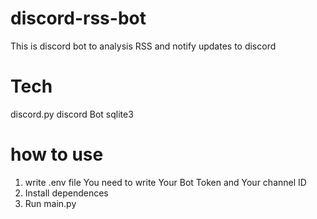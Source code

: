 # discord-rss-bot
This is discord bot to analysis RSS and notify updates to discord

# Tech
discord.py
discord Bot
sqlite3

# how to use
1. write .env file
   You need to write Your Bot Token and Your channel ID
2. Install dependences
3. Run main.py
